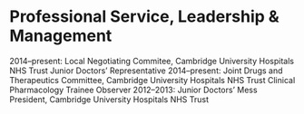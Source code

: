 # Professional Service, Leadership & Management

2014–present: Local Negotiating Commitee, Cambridge University Hospitals NHS Trust Junior Doctors’ Representative
2014–present: Joint Drugs and Therapeutics Committee, Cambridge University Hospitals NHS Trust Clinical Pharmacology Trainee Observer 2012–2013: Junior Doctors’ Mess President, Cambridge University Hospitals NHS Trust
